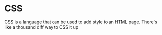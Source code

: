# CSS

CSS is a language that can be used to add style to an [HTML](/HTML) page. There's like a thousand diff way to CSS it up